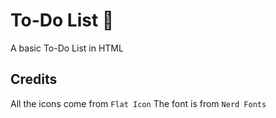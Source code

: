 # To-Do List 📝
A basic To-Do List in HTML

## Credits
All the icons come from `Flat Icon`
The font is from `Nerd Fonts`
